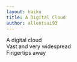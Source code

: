 ```yaml
---
layout: haiku
title: A Digital Cloud
author: allentsai93
---
```


A digital cloud<br>
Vast and very widespread<br>
Fingertips away<br>